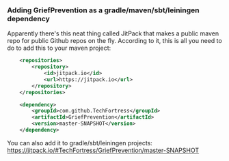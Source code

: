 ### Adding GriefPrevention as a gradle/maven/sbt/leiningen dependency

Apparently there's this neat thing called JitPack that makes a public maven repo for public Github repos on the fly.
According to it, this is all you need to do to add this to your maven project:
```xml
	<repositories>
		<repository>
		    <id>jitpack.io</id>
		    <url>https://jitpack.io</url>
		</repository>
	</repositories>
```
```xml
	<dependency>
	    <groupId>com.github.TechFortress</groupId>
	    <artifactId>GriefPrevention</artifactId>
	    <version>master-SNAPSHOT</version>
	</dependency>
```

You can also add it to gradle/sbt/leiningen projects: https://jitpack.io/#TechFortress/GriefPrevention/master-SNAPSHOT
